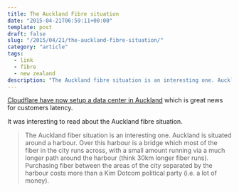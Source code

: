 ```yaml
---
title: The Auckland Fibre situation
date: "2015-04-21T06:59:11+00:00"
template: post
draft: false
slug: "/2015/04/21/the-auckland-fibre-situation/"
category: "article"
tags:
  - link
  - fibre
  - new zealand
description: "The Auckland fibre situation is an interesting one. Auckland is situated around a harbour. Over this harbour is a bridge which most of the fiber in the city runs across, with a small amount running via a much longer path around the harbour (think 30km longer fiber runs). Purchasing fiber between the areas of the city separated by the harbour costs more than a Kim Dotcom political party (i.e. a lot of money)."
---
```


[Cloudflare have now setup a data center in Auckland](https://blog.cloudflare.com/auckland-melbourne/) which is great news for customers latency.

It was interesting to read about the Auckland fibre situation.

<blockquote>The Auckland fiber situation is an interesting one. Auckland is situated around a harbour. Over this harbour is a bridge which most of the fiber in the city runs across, with a small amount running via a much longer path around the harbour (think 30km longer fiber runs). Purchasing fiber between the areas of the city separated by the harbour costs more than a Kim Dotcom political party (i.e. a lot of money).</blockquote>
